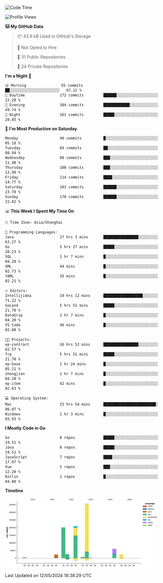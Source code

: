 <!--START_SECTION:waka-->
![Code Time](http://img.shields.io/badge/Code%20Time-2%2C370%20hrs%203%20mins-blue)

![Profile Views](http://img.shields.io/badge/Profile%20Views-0-blue)

**🐱 My GitHub Data** 

> 📦 43.9 kB Used in GitHub's Storage 
 > 
> 🚫 Not Opted to Hire
 > 
> 📜 31 Public Repositories 
 > 
> 🔑 24 Private Repositories 
 > 
**I'm a Night 🦉** 

```text
🌞 Morning                55 commits          ██░░░░░░░░░░░░░░░░░░░░░░░   07.12 % 
🌆 Daytime                172 commits         ██████░░░░░░░░░░░░░░░░░░░   22.28 % 
🌃 Evening                384 commits         ████████████░░░░░░░░░░░░░   49.74 % 
🌙 Night                  161 commits         █████░░░░░░░░░░░░░░░░░░░░   20.85 % 
```
📅 **I'm Most Productive on Saturday** 

```text
Monday                   40 commits          █░░░░░░░░░░░░░░░░░░░░░░░░   05.18 % 
Tuesday                  69 commits          ██░░░░░░░░░░░░░░░░░░░░░░░   08.94 % 
Wednesday                88 commits          ███░░░░░░░░░░░░░░░░░░░░░░   11.40 % 
Thursday                 108 commits         ███░░░░░░░░░░░░░░░░░░░░░░   13.99 % 
Friday                   114 commits         ████░░░░░░░░░░░░░░░░░░░░░   14.77 % 
Saturday                 183 commits         ██████░░░░░░░░░░░░░░░░░░░   23.70 % 
Sunday                   170 commits         ██████░░░░░░░░░░░░░░░░░░░   22.02 % 
```


📊 **This Week I Spent My Time On** 

```text
🕑︎ Time Zone: Asia/Shanghai

💬 Programming Languages: 
Java                     17 hrs 3 mins       ████████████████░░░░░░░░░   63.27 % 
Go                       5 hrs 27 mins       █████░░░░░░░░░░░░░░░░░░░░   20.23 % 
SQL                      1 hr 7 mins         █░░░░░░░░░░░░░░░░░░░░░░░░   04.20 % 
XML                      44 mins             █░░░░░░░░░░░░░░░░░░░░░░░░   02.73 % 
YAML                     35 mins             █░░░░░░░░░░░░░░░░░░░░░░░░   02.21 % 

🔥 Editors: 
Intellijidea             19 hrs 12 mins      ██████████████████░░░░░░░   71.22 % 
GoLand                   5 hrs 51 mins       █████░░░░░░░░░░░░░░░░░░░░   21.70 % 
DataGrip                 1 hr 7 mins         █░░░░░░░░░░░░░░░░░░░░░░░░   04.20 % 
VS Code                  46 mins             █░░░░░░░░░░░░░░░░░░░░░░░░   02.88 % 

🐱‍💻 Projects: 
ep-contract              16 hrs 52 mins      ████████████████░░░░░░░░░   62.57 % 
frp                      5 hrs 51 mins       █████░░░░░░░░░░░░░░░░░░░░   21.70 % 
ep-base                  1 hr 24 mins        █░░░░░░░░░░░░░░░░░░░░░░░░   05.21 % 
zhongjian                1 hr 7 mins         █░░░░░░░░░░░░░░░░░░░░░░░░   04.20 % 
ep-item                  42 mins             █░░░░░░░░░░░░░░░░░░░░░░░░   02.63 % 

💻 Operating System: 
Mac                      25 hrs 54 mins      ████████████████████████░   96.07 % 
Windows                  1 hr 3 mins         █░░░░░░░░░░░░░░░░░░░░░░░░   03.93 % 
```

**I Mostly Code in Go** 

```text
Go                       8 repos             █████░░░░░░░░░░░░░░░░░░░░   19.51 % 
Java                     8 repos             █████░░░░░░░░░░░░░░░░░░░░   19.51 % 
JavaScript               7 repos             ████░░░░░░░░░░░░░░░░░░░░░   17.07 % 
Vue                      5 repos             ███░░░░░░░░░░░░░░░░░░░░░░   12.20 % 
Kotlin                   2 repos             █░░░░░░░░░░░░░░░░░░░░░░░░   04.88 % 
```



**Timeline**

![Lines of Code chart](https://raw.githubusercontent.com/youtiaoguagua/youtiaoguagua/master/assets/bar_graph.png)


 Last Updated on 12/05/2024 18:38:29 UTC
<!--END_SECTION:waka-->